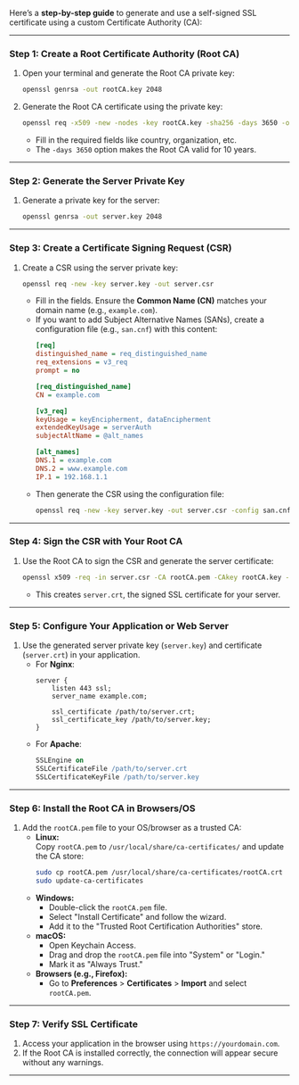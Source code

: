 Here’s a **step-by-step guide** to generate and use a self-signed SSL certificate using a custom Certificate Authority (CA):  

---

### **Step 1: Create a Root Certificate Authority (Root CA)**  
1. Open your terminal and generate the Root CA private key:  
   ```bash
   openssl genrsa -out rootCA.key 2048
   ```  

2. Generate the Root CA certificate using the private key:  
   ```bash
   openssl req -x509 -new -nodes -key rootCA.key -sha256 -days 3650 -out rootCA.pem
   ```  
   - Fill in the required fields like country, organization, etc.  
   - The `-days 3650` option makes the Root CA valid for 10 years.

---

### **Step 2: Generate the Server Private Key**  
1. Generate a private key for the server:  
   ```bash
   openssl genrsa -out server.key 2048
   ```  

---

### **Step 3: Create a Certificate Signing Request (CSR)**  
1. Create a CSR using the server private key:  
   ```bash
   openssl req -new -key server.key -out server.csr
   ```  
   - Fill in the fields. Ensure the **Common Name (CN)** matches your domain name (e.g., `example.com`).  
   - If you want to add Subject Alternative Names (SANs), create a configuration file (e.g., `san.cnf`) with this content:  
     ```ini
     [req]
     distinguished_name = req_distinguished_name
     req_extensions = v3_req
     prompt = no

     [req_distinguished_name]
     CN = example.com

     [v3_req]
     keyUsage = keyEncipherment, dataEncipherment
     extendedKeyUsage = serverAuth
     subjectAltName = @alt_names

     [alt_names]
     DNS.1 = example.com
     DNS.2 = www.example.com
     IP.1 = 192.168.1.1
     ```  
   - Then generate the CSR using the configuration file:  
     ```bash
     openssl req -new -key server.key -out server.csr -config san.cnf
     ```

---

### **Step 4: Sign the CSR with Your Root CA**  
1. Use the Root CA to sign the CSR and generate the server certificate:  
   ```bash
   openssl x509 -req -in server.csr -CA rootCA.pem -CAkey rootCA.key -CAcreateserial -out server.crt -days 365 -sha256 -extensions v3_req -extfile san.cnf
   ```  
   - This creates `server.crt`, the signed SSL certificate for your server.

---

### **Step 5: Configure Your Application or Web Server**  
1. Use the generated server private key (`server.key`) and certificate (`server.crt`) in your application.  
   - For **Nginx**:  
     ```nginx
     server {
         listen 443 ssl;
         server_name example.com;

         ssl_certificate /path/to/server.crt;
         ssl_certificate_key /path/to/server.key;
     }
     ```
   - For **Apache**:  
     ```apache
     SSLEngine on
     SSLCertificateFile /path/to/server.crt
     SSLCertificateKeyFile /path/to/server.key
     ```

---

### **Step 6: Install the Root CA in Browsers/OS**  
1. Add the `rootCA.pem` file to your OS/browser as a trusted CA:  
   - **Linux:**  
     Copy `rootCA.pem` to `/usr/local/share/ca-certificates/` and update the CA store:  
     ```bash
     sudo cp rootCA.pem /usr/local/share/ca-certificates/rootCA.crt
     sudo update-ca-certificates
     ```
   - **Windows:**  
     - Double-click the `rootCA.pem` file.  
     - Select "Install Certificate" and follow the wizard.  
     - Add it to the "Trusted Root Certification Authorities" store.  
   - **macOS:**  
     - Open Keychain Access.  
     - Drag and drop the `rootCA.pem` file into "System" or "Login."  
     - Mark it as "Always Trust."  
   - **Browsers (e.g., Firefox):**  
     - Go to **Preferences** > **Certificates** > **Import** and select `rootCA.pem`.

---

### **Step 7: Verify SSL Certificate**  
1. Access your application in the browser using `https://yourdomain.com`.  
2. If the Root CA is installed correctly, the connection will appear secure without any warnings.  

---

